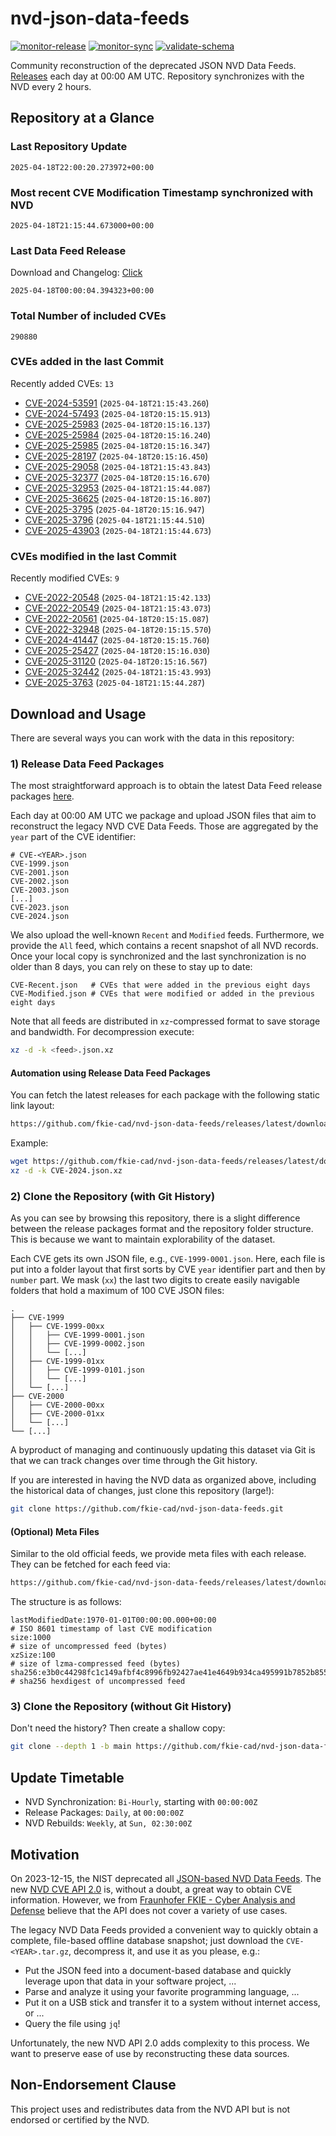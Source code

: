 # nvd-json-data-feeds

[![monitor-release](https://github.com/fkie-cad/nvd-json-data-feeds/actions/workflows/monitor_release.yml/badge.svg)](https://github.com/fkie-cad/nvd-json-data-feeds/actions/workflows/monitor_release.yml)
[![monitor-sync](https://github.com/fkie-cad/nvd-json-data-feeds/actions/workflows/monitor_sync.yml/badge.svg)](https://github.com/fkie-cad/nvd-json-data-feeds/actions/workflows/monitor_sync.yml)
[![validate-schema](https://github.com/fkie-cad/nvd-json-data-feeds/actions/workflows/validate_schema.yml/badge.svg)](https://github.com/fkie-cad/nvd-json-data-feeds/actions/workflows/validate_schema.yml)

Community reconstruction of the deprecated JSON NVD Data Feeds.
[Releases](https://github.com/fkie-cad/nvd-json-data-feeds/releases/latest) each day at 00:00 AM UTC.
Repository synchronizes with the NVD every 2 hours.

## Repository at a Glance

### Last Repository Update

```plain
2025-04-18T22:00:20.273972+00:00
```

### Most recent CVE Modification Timestamp synchronized with NVD

```plain
2025-04-18T21:15:44.673000+00:00
```

### Last Data Feed Release

Download and Changelog: [Click](https://github.com/fkie-cad/nvd-json-data-feeds/releases/latest)

```plain
2025-04-18T00:00:04.394323+00:00
```

### Total Number of included CVEs

```plain
290880
```

### CVEs added in the last Commit

Recently added CVEs: `13`

- [CVE-2024-53591](CVE-2024/CVE-2024-535xx/CVE-2024-53591.json) (`2025-04-18T21:15:43.260`)
- [CVE-2024-57493](CVE-2024/CVE-2024-574xx/CVE-2024-57493.json) (`2025-04-18T20:15:15.913`)
- [CVE-2025-25983](CVE-2025/CVE-2025-259xx/CVE-2025-25983.json) (`2025-04-18T20:15:16.137`)
- [CVE-2025-25984](CVE-2025/CVE-2025-259xx/CVE-2025-25984.json) (`2025-04-18T20:15:16.240`)
- [CVE-2025-25985](CVE-2025/CVE-2025-259xx/CVE-2025-25985.json) (`2025-04-18T20:15:16.347`)
- [CVE-2025-28197](CVE-2025/CVE-2025-281xx/CVE-2025-28197.json) (`2025-04-18T20:15:16.450`)
- [CVE-2025-29058](CVE-2025/CVE-2025-290xx/CVE-2025-29058.json) (`2025-04-18T21:15:43.843`)
- [CVE-2025-32377](CVE-2025/CVE-2025-323xx/CVE-2025-32377.json) (`2025-04-18T20:15:16.670`)
- [CVE-2025-32953](CVE-2025/CVE-2025-329xx/CVE-2025-32953.json) (`2025-04-18T21:15:44.087`)
- [CVE-2025-36625](CVE-2025/CVE-2025-366xx/CVE-2025-36625.json) (`2025-04-18T20:15:16.807`)
- [CVE-2025-3795](CVE-2025/CVE-2025-37xx/CVE-2025-3795.json) (`2025-04-18T20:15:16.947`)
- [CVE-2025-3796](CVE-2025/CVE-2025-37xx/CVE-2025-3796.json) (`2025-04-18T21:15:44.510`)
- [CVE-2025-43903](CVE-2025/CVE-2025-439xx/CVE-2025-43903.json) (`2025-04-18T21:15:44.673`)


### CVEs modified in the last Commit

Recently modified CVEs: `9`

- [CVE-2022-20548](CVE-2022/CVE-2022-205xx/CVE-2022-20548.json) (`2025-04-18T21:15:42.133`)
- [CVE-2022-20549](CVE-2022/CVE-2022-205xx/CVE-2022-20549.json) (`2025-04-18T21:15:43.073`)
- [CVE-2022-20561](CVE-2022/CVE-2022-205xx/CVE-2022-20561.json) (`2025-04-18T20:15:15.087`)
- [CVE-2022-32948](CVE-2022/CVE-2022-329xx/CVE-2022-32948.json) (`2025-04-18T20:15:15.570`)
- [CVE-2024-41447](CVE-2024/CVE-2024-414xx/CVE-2024-41447.json) (`2025-04-18T20:15:15.760`)
- [CVE-2025-25427](CVE-2025/CVE-2025-254xx/CVE-2025-25427.json) (`2025-04-18T20:15:16.030`)
- [CVE-2025-31120](CVE-2025/CVE-2025-311xx/CVE-2025-31120.json) (`2025-04-18T20:15:16.567`)
- [CVE-2025-32442](CVE-2025/CVE-2025-324xx/CVE-2025-32442.json) (`2025-04-18T21:15:43.993`)
- [CVE-2025-3763](CVE-2025/CVE-2025-37xx/CVE-2025-3763.json) (`2025-04-18T21:15:44.287`)


## Download and Usage

There are several ways you can work with the data in this repository:

### 1) Release Data Feed Packages

The most straightforward approach is to obtain the latest Data Feed release packages [here](https://github.com/fkie-cad/nvd-json-data-feeds/releases/latest).

Each day at 00:00 AM UTC we package and upload JSON files that aim to reconstruct the legacy NVD CVE Data Feeds.
Those are aggregated by the `year` part of the CVE identifier:

```
# CVE-<YEAR>.json
CVE-1999.json
CVE-2001.json
CVE-2002.json
CVE-2003.json
[...]
CVE-2023.json
CVE-2024.json
```

We also upload the well-known `Recent` and `Modified` feeds.
Furthermore, we provide the `All` feed, which contains a recent snapshot of all NVD records.
Once your local copy is synchronized and the last synchronization is no older than 8 days, you can rely on these to stay up to date:

```plain
CVE-Recent.json   # CVEs that were added in the previous eight days
CVE-Modified.json # CVEs that were modified or added in the previous eight days
```

Note that all feeds are distributed in `xz`-compressed format to save storage and bandwidth.
For decompression execute:

```sh
xz -d -k <feed>.json.xz
```

#### Automation using Release Data Feed Packages

You can fetch the latest releases for each package with the following static link layout:

```sh
https://github.com/fkie-cad/nvd-json-data-feeds/releases/latest/download/CVE-<YEAR>.json.xz
```

Example:

```sh
wget https://github.com/fkie-cad/nvd-json-data-feeds/releases/latest/download/CVE-2024.json.xz
xz -d -k CVE-2024.json.xz
```

### 2) Clone the Repository (with Git History)

As you can see by browsing this repository, there is a slight difference between the release packages format and the repository folder structure.
This is because we want to maintain explorability of the dataset.

Each CVE gets its own JSON file, e.g., `CVE-1999-0001.json`.
Here, each file is put into a folder layout that first sorts by CVE `year` identifier part and then by `number` part.
We mask (`xx`) the last two digits to create easily navigable folders that hold a maximum of 100 CVE JSON files:

```plain
.
├── CVE-1999
│   ├── CVE-1999-00xx
│   │   ├── CVE-1999-0001.json
│   │   ├── CVE-1999-0002.json
│   │   └── [...]
│   ├── CVE-1999-01xx
│   │   ├── CVE-1999-0101.json
│   │   └── [...]
│   └── [...]
├── CVE-2000
│   ├── CVE-2000-00xx
│   ├── CVE-2000-01xx
│   └── [...]
└── [...]
```

A byproduct of managing and continuously updating this dataset via Git is that we can track changes over time through the Git history.

If you are interested in having the NVD data as organized above, including the historical data of changes, just clone this repository (large!):

```sh
git clone https://github.com/fkie-cad/nvd-json-data-feeds.git
```

#### (Optional) Meta Files

Similar to the old official feeds, we provide meta files with each release. They can be fetched for each feed via:

```sh
https://github.com/fkie-cad/nvd-json-data-feeds/releases/latest/download/CVE-<YEAR>.meta
```

The structure is as follows:

```plain
lastModifiedDate:1970-01-01T00:00:00.000+00:00                          # ISO 8601 timestamp of last CVE modification
size:1000                                                               # size of uncompressed feed (bytes)
xzSize:100                                                              # size of lzma-compressed feed (bytes)
sha256:e3b0c44298fc1c149afbf4c8996fb92427ae41e4649b934ca495991b7852b855 # sha256 hexdigest of uncompressed feed
```

### 3) Clone the Repository (without Git History)

Don't need the history? Then create a shallow copy:

```sh
git clone --depth 1 -b main https://github.com/fkie-cad/nvd-json-data-feeds.git
```


## Update Timetable

* NVD Synchronization: `Bi-Hourly`, starting with `00:00:00Z`
* Release Packages: `Daily`, at `00:00:00Z`
* NVD Rebuilds: `Weekly`, at `Sun, 02:30:00Z`


## Motivation

On 2023-12-15, the NIST deprecated all [JSON-based NVD Data Feeds](https://nvd.nist.gov/vuln/data-feeds#divRetirementBanner-1).
The new [NVD CVE API 2.0](https://nvd.nist.gov/developers/vulnerabilities) is, without a doubt, a great way to obtain CVE information.
However, we from [Fraunhofer FKIE - Cyber Analysis and Defense](https://www.fkie.fraunhofer.de/en/departments/cad.html) believe that the API does not cover a variety of use cases.

The legacy NVD Data Feeds provided a convenient way to quickly obtain a complete, file-based offline database snapshot; just download the `CVE-<YEAR>.tar.gz`, decompress it, and use it as you please, e.g.:

- Put the JSON feed into a document-based database and quickly leverage upon that data in your software project, ...
- Parse and analyze it using your favorite programming language, ...
- Put it on a USB stick and transfer it to a system without internet access, or ...
- Query the file using `jq`!

Unfortunately, the new NVD API 2.0 adds complexity to this process.
We want to preserve ease of use by reconstructing these data sources.

## Non-Endorsement Clause

This project uses and redistributes data from the NVD API but is not endorsed or certified by the NVD.